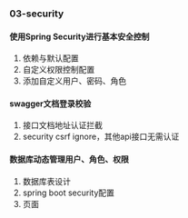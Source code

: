 ### 03-security

#### 使用Spring Security进行基本安全控制
1. 依赖与默认配置
1. 自定义权限控制配置
1. 添加自定义用户、密码、角色

#### swagger文档登录校验
1. 接口文档地址认证拦截
1. security csrf ignore，其他api接口无需认证

#### 数据库动态管理用户、角色、权限
1. 数据库表设计
1. spring boot security配置
1. 页面